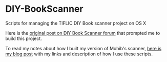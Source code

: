 # DIY-BookScanner

Scripts for managing the TIFLIC DIY Book scanner project on OS X

Here is the [original post on DIY Book Scanner forum](https://forum.diybookscanner.org/download/file.php?id=5491) that prompted me to build this project.

To read my notes about how I built my version of Mohib's scanner, [here is my blog post](http://evilgeniuschronicles.org/2018/09/25/my-build-of-the-tiflic-diy-bookscanner/) with my links and description of how I use these scripts.
